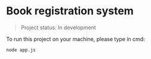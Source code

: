 <h1> Book registration system </h1>

> Project status: In development


To run this project on your machine, please type in cmd:

```
node app.js
```
